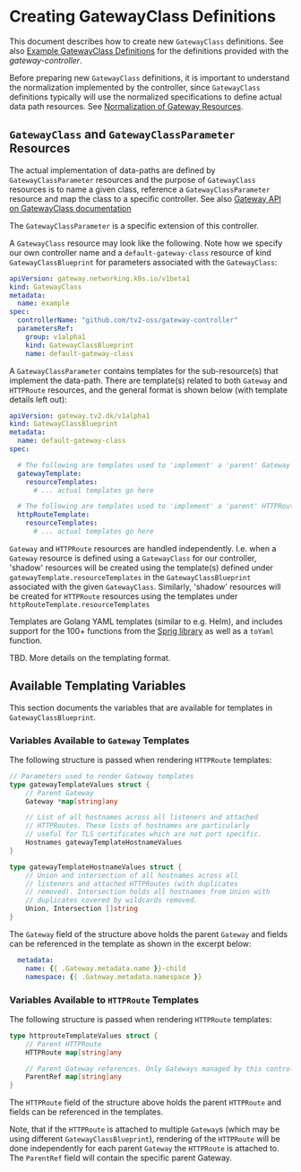 # Creating GatewayClass Definitions

This document describes how to create new `GatewayClass`
definitions. See also [Example GatewayClass
Definitions](example-gatewayclasses.md) for the definitions provided
with the *gateway-controller*.

Before preparing new `GatewayClass` definitions, it is important to
understand the normalization implemented by the controller, since
`GatewayClass` definitions typically will use the normalized
specifications to define actual data path resources. See
[Normalization of Gateway Resources](normalization.md).

## `GatewayClass` and `GatewayClassParameter` Resources

The actual implementation of data-paths are defined by
`GatewayClassParameter` resources and the purpose of `GatewayClass`
resources is to name a given class, reference a
`GatewayClassParameter` resource and map the class to a specific
controller. See also [Gateway API on GatewayClass
documentation](https://gateway-api.sigs.k8s.io/references/spec/#gateway.networking.k8s.io/v1beta1.GatewayClass)

The `GatewayClassParameter` is a specific extension of this
controller.

A `GatewayClass` resource may look like the following. Note how we
specify our own controller name and a `default-gateway-class` resource
of kind `GatewayClassBlueprint` for parameters associated with the
`GatewayClass`:

```yaml
apiVersion: gateway.networking.k8s.io/v1beta1
kind: GatewayClass
metadata:
  name: example
spec:
  controllerName: "github.com/tv2-oss/gateway-controller"
  parametersRef:
    group: v1alpha1
    kind: GatewayClassBlueprint
    name: default-gateway-class
```

A `GatewayClassParameter` contains templates for the sub-resource(s)
that implement the data-path. There are template(s) related to both
`Gateway` and `HTTPRoute` resources, and the general format is shown
below (with template details left out):

```yaml
apiVersion: gateway.tv2.dk/v1alpha1
kind: GatewayClassBlueprint
metadata:
  name: default-gateway-class
spec:

  # The following are templates used to 'implement' a 'parent' Gateway
  gatewayTemplate:
    resourceTemplates:
      # ... actual templates go here

  # The following are templates used to 'implement' a 'parent' HTTPRoute
  httpRouteTemplate:
    resourceTemplates:
      # ... actual templates go here
```

`Gateway` and `HTTPRoute` resources are handled independently.
I.e. when a `Gateway` resource is defined using a `GatewayClass` for
our controller, 'shadow' resources will be created using the
template(s) defined under `gatewayTemplate.resourceTemplates` in the
`GatewayClassBlueprint` associated with the given
`GatewayClass`. Similarly, 'shadow' resources will be created for
`HTTPRoute` resources using the templates under
`httpRouteTemplate.resourceTemplates`

Templates are Golang YAML templates (similar to e.g. Helm), and
includes support for the 100+ functions from the [Sprig
library](http://masterminds.github.io/sprig) as well as a `toYaml`
function.

TBD. More details on the templating format.


## Available Templating Variables

This section documents the variables that are available for templates
in `GatewayClassBlueprint`.

### Variables Available to `Gateway` Templates

The following structure is passed when rendering `HTTPRoute` templates:

```go
// Parameters used to render Gateway templates
type gatewayTemplateValues struct {
	// Parent Gateway
	Gateway *map[string]any

	// List of all hostnames across all listeners and attached
	// HTTPRoutes. These lists of hostnames are particularly
	// useful for TLS certificates which are not port specific.
	Hostnames gatewayTemplateHostnameValues
}

type gatewayTemplateHostnameValues struct {
	// Union and intersection of all hostnames across all
	// listeners and attached HTTPRoutes (with duplicates
	// removed). Intersection holds all hostnames from Union with
	// duplicates covered by wildcards removed.
	Union, Intersection []string
}
```

The `Gateway` field of the structure above holds the parent `Gateway`
and fields can be referenced in the template as shown in the excerpt
below:

```yaml
  metadata:
    name: {{ .Gateway.metadata.name }}-child
    namespace: {{ .Gateway.metadata.namespace }}
```

### Variables Available to `HTTPRoute` Templates

The following structure is passed when rendering `HTTPRoute` templates:

```go
type httprouteTemplateValues struct {
	// Parent HTTPRoute
	HTTPRoute map[string]any

	// Parent Gateway references. Only Gateways managed by this controller by will be included
	ParentRef map[string]any
}
```

The `HTTPRoute` field of the structure above holds the parent
`HTTPRoute` and fields can be referenced in the templates.

Note, that if the `HTTPRoute` is attached to multiple `Gateway`s
(which may be using different `GatewayClassBlueprint`), rendering of
the `HTTPRoute` will be done independently for each parent `Gateway`
the `HTTPRoute` is attached to. The `ParentRef` field will contain the
specific parent Gateway.
